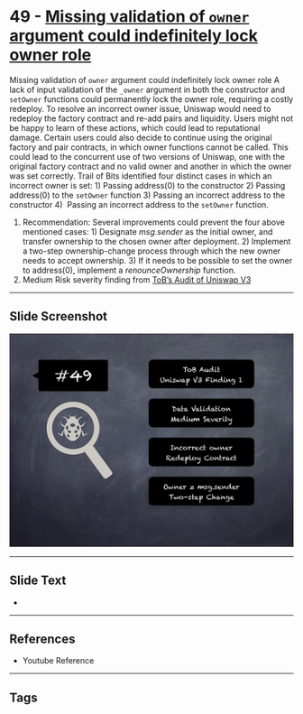 
# 49 - [Missing validation of `owner` argument could indefinitely lock owner role](Missing%20validation%20of%20`owner`%20argument%20could%20indefinitely%20lock%20owner%20role.md)

Missing validation of `owner` argument could indefinitely lock owner role A lack of input validation of the `_owner` argument in both the constructor and `setOwner` functions could permanently lock the owner role, requiring a costly redeploy. To resolve an incorrect owner issue, Uniswap would need to redeploy the factory contract and re-add pairs and liquidity. Users might not be happy to learn of these actions, which could lead to reputational damage. Certain users could also decide to continue using the original factory and pair contracts, in which owner functions cannot be called. This could lead to the concurrent use of two versions of Uniswap, one with the original factory contract and no valid owner and another in which the owner was set correctly. Trail of Bits identified four distinct cases in which an incorrect owner is set: 1) Passing address(0) to the constructor 2) Passing address(0) to the `setOwner` function 3) Passing an incorrect address to the constructor 4)  Passing an incorrect address to the `setOwner` function.


1.  Recommendation: Several improvements could prevent the four above mentioned cases: 1) Designate _msg.sender_ as the initial owner, and transfer ownership to the chosen owner after deployment. 2) Implement a two-step ownership-change process through which the new owner needs to accept ownership. 3) If it needs to be possible to set the owner to address(0), implement a _renounceOwnership_ function.
2.  Medium Risk severity finding from [ToB’s Audit of Uniswap V3](https://github.com/Uniswap/uniswap-v3-core/blob/main/audits/tob/audit.pdf)


___
## Slide Screenshot
![049.png](../../images/7.%20Audit%20Findings%20101/049.png)
___
## Slide Text
- 
___
## References
- Youtube Reference
___
## Tags
